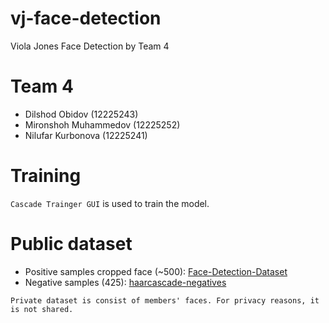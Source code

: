 # vj-face-detection
Viola Jones Face Detection by Team 4

# Team 4
* Dilshod Obidov (12225243)
* Mironshoh Muhammedov (12225252)
* Nilufar Kurbonova (12225241)

# Training
`Cascade Trainger GUI` is used to train the model.

# Public dataset
* Positive samples cropped face (~500): [Face-Detection-Dataset](https://www.kaggle.com/datasets/fareselmenshawii/face-detection-dataset/data)
* Negative samples (425): [haarcascade-negatives](https://github.com/JoakimSoderberg/haarcascade-negatives/)

`Private dataset is consist of members' faces. For privacy reasons, it is not shared.`
